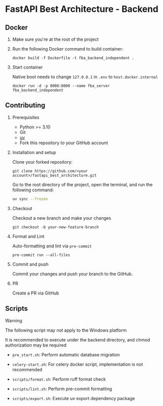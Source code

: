 # FastAPI Best Architecture - Backend

## Docker

1. Make sure you're at the root of the project
2. Run the following Docker command to build container:

   ```shell
   docker build -f Dockerfile -t fba_backend_independent .
   ```

3. Start container

   Native boot needs to change `127.0.0.1` in `.env` to `host.docker.internal`

   ```shell
   docker run -d -p 8000:8000 --name fba_server fba_backend_independent
   ```

## Contributing

1. Prerequisites

    - Python >= 3.10
    - Git
    - [uv](https://docs.astral.sh/uv/getting-started/installation/)
    - Fork this repository to your GitHub account

2. Installation and setup

   Clone your forked repository:

   ```shell
   git clone https://github.com/<your account>/fastapi_best_architecture.git
   ```

   Go to the root directory of the project, open the terminal, and run the following command:

   ```sh
   uv sync --frozen
   ```

3. Checkout

   Checkout a new branch and make your changes

   ```shell
   git checkout -b your-new-feature-branch
   ```

4. Format and Lint

   Auto-formatting and lint via `pre-commit`

   ```shell
   pre-commit run --all-files
   ```

5. Commit and push

   Commit your changes and push your branch to the GitHub.

6. PR

   Create a PR via GitHub

## Scripts

> [!WARNING]
>
> The following script may not apply to the Windows platform
>
> It is recommended to execute under the backend directory, and chmod authorization may be required

- `pre_start.sh`: Perform automatic database migration

- `celery-start.sh`: For celery docker script, implementation is not recommended

- `scripts/format.sh`: Perform ruff format check

- `scripts/lint.sh`: Perform pre-commit formatting

- `scripts/export.sh`: Execute uv export dependency package
